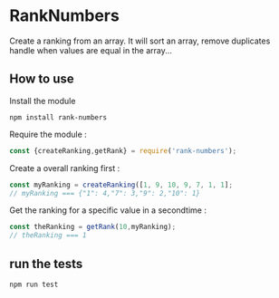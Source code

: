 # RankNumbers

Create a ranking from an array. It will sort an array, remove duplicates handle when values are equal in the array...

## How to use

Install the module

```
npm install rank-numbers
``` 

Require the module :

```JavaScript 
const {createRanking,getRank} = require('rank-numbers');
```

Create a overall ranking first : 

```JavaScript 
const myRanking = createRanking([1, 9, 10, 9, 7, 1, 1];
// myRanking === {"1": 4,"7": 3,"9": 2,"10": 1}
```

Get the ranking for a specific value in a secondtime :

```JavaScript
const theRanking = getRank(10,myRanking);
// theRanking === 1
```

## run the tests

``` 
npm run test
```